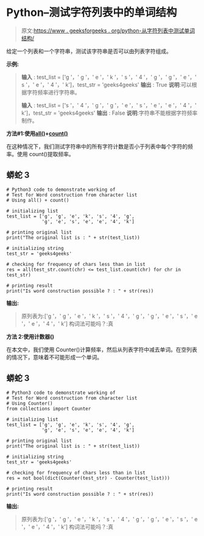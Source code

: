 # Python–测试字符列表中的单词结构

> 原文:[https://www . geeksforgeeks . org/python-从字符列表中测试单词结构/](https://www.geeksforgeeks.org/python-test-for-word-construction-from-character-list/)

给定一个列表和一个字符串，测试该字符串是否可以由列表字符组成。

**示例:**

> **输入** : test_list = ['g '，' g '，' e '，' k '，' s '，' 4 '，' g '，' g '，' e '，' s '，' e '，' 4 '，' k']，test_str = 'geeks4geeks'
> **输出** : True
> **说明**:可以根据字符频率进行字符串。
> 
> **输入** : test_list = ['s '，' 4 '，' g '，' g '，' e '，' s '，' e '，' e '，' 4 '，' k']，test_str = 'geeks4geeks'
> **输出** : False
> **说明**:字符串不能根据字符频率制作。

**方法#1:使用**[**all()**](https://www.geeksforgeeks.org/any-all-in-python/)**+**[**count()**](https://www.geeksforgeeks.org/python-string-count/)

在这种情况下，我们测试字符串中的所有字符计数是否小于列表中每个字符的频率。使用 count()提取频率。

## 蟒蛇 3

```
# Python3 code to demonstrate working of
# Test for Word construction from character list
# Using all() + count()

# initializing list
test_list = ['g', 'g', 'e', 'k', 's', '4', 'g',
             'g', 'e', 's', 'e', 'e', '4', 'k']

# printing original list
print("The original list is : " + str(test_list))

# initializing string 
test_str = 'geeks4geeks'

# checking for frequency of chars less than in list
res = all(test_str.count(chr) <= test_list.count(chr) for chr in test_str)

# printing result
print("Is word construction possible ? : " + str(res))
```

**输出:**

> 原列表为:['g '，' g '，' e '，' k '，' s '，' 4 '，' g '，' g '，' e '，' s '，' e '，' e '，' 4 '，' k']
> 构词法可能吗？:真

**方法 2:使用计数器()**

在本文中，我们使用 Counter()计算频率，然后从列表字符中减去单词。在空列表的情况下，意味着不可能形成一个单词。

## 蟒蛇 3

```
# Python3 code to demonstrate working of
# Test for Word construction from character list
# Using Counter()
from collections import Counter

# initializing list
test_list = ['g', 'g', 'e', 'k', 's', '4', 'g',
             'g', 'e', 's', 'e', 'e', '4', 'k']

# printing original list
print("The original list is : " + str(test_list))

# initializing string 
test_str = 'geeks4geeks'

# checking for frequency of chars less than in list
res = not bool(dict(Counter(test_str) - Counter(test_list)))

# printing result
print("Is word construction possible ? : " + str(res))
```

**输出:**

> 原列表为:['g '，' g '，' e '，' k '，' s '，' 4 '，' g '，' g '，' e '，' s '，' e '，' e '，' 4 '，' k']
> 构词法可能吗？:真